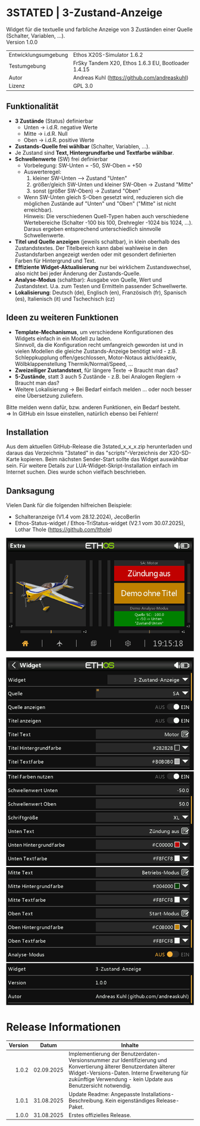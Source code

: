 # 3STATED | 3-Zustand-Anzeige 
Widget für die textuelle und farbliche Anzeige von 3 Zuständen einer Quelle (Schalter, Variablen, ...).  
Version 1.0.0

|                      |                                                     |
| -------------------- | --------------------------------------------------- |
| Entwicklungsumgebung | Ethos X20S-Simulator 1.6.2                          |
| Testumgebung         | FrSky Tandem X20, Ethos 1.6.3 EU, Bootloader 1.4.15 |
| Autor                | Andreas Kuhl (https://github.com/andreaskuhl)       |
| Lizenz               | GPL 3.0                                             |

## Funktionalität
  - **3 Zustände** (Status) definierbar
    - Unten -> i.d.R. negative Werte
    - Mitte -> i.d.R. Null
    - Oben  -> i.d.R. positive Werte
  - **Zustands-Quelle frei wählbar** (Schalter, Variablen, ...).
  - Je Zustand sind **Text, Hintergrundfarbe und Textfarbe wählbar**.
  - **Schwellenwerte** (SW) frei definierbar
      - Vorbelegung:  SW-Unten = -50, SW-Oben = +50
      - Auswerteregel:
        1. kleiner SW-Unten --> Zustand "Unten"
        2. größer/gleich SW-Unten und kleiner SW-Oben -> Zustand "Mitte"
        3. sonst (größer SW-Oben)  -> Zustand "Oben"
      - Wenn SW-Unten gleich S-Oben gesetzt wird, reduzieren sich die möglichen Zustände auf "Unten" und "Oben"
        ("Mitte" ist nicht erreichbar).  
      Hinweis: Die verschiedenen Quell-Typen haben auch verschiedene Wertebereiche (Schalter -100 bis 100,
                 Drehregler -1024 bis 1024, ...). Daraus ergeben entsprechend unterschiedlich sinnvolle
                 Schwellenwerte.
  - **Titel und Quelle anzeigen** (jeweils schaltbar), in klein oberhalb des Zustandstextes. Der Titelbereich kann dabei wahlweise in den Zustandsfarben angezeigt werden oder mit gesondert definierten Farben für Hintergrund und Text.
  - **Effiziente Widget-Aktualisierung** nur bei wirklichem Zustandswechsel, also nicht bei jeder Änderung der Zustands-Quelle.
  - **Analyse-Modus** (schaltbar): Ausgabe von Quelle, Wert und Zustandstext. U.a. zum Testen und Ermitteln passender Schwellwerte.
  - **Lokalisierung**: Deutsch (de), Englisch (en), Französisch (fr), Spanisch (es), Italienisch (it) und Tschechisch (cz)

## Ideen zu weiteren Funktionen
  - **Template-Mechanismus**, um verschiedene Konfigurationen des Widgets einfach in ein Modell zu laden.  
  Sinnvoll, da die Konfiguration recht umfangreich geworden ist und in vielen Modellen die gleiche Zustands-Anzeige benötigt wird - z.B. Schleppkupplung offen/geschlossen, Motor-Notaus aktiv/deaktiv, Wölbklappenstellung Thermik/Normal/Speed, ...
  - **Zweizeiliger Zustandstext**, für längere Texte -> Braucht man das?
  - **5-Zustände**, statt 3 auch 5 Zustände - z.B. bei Analogen Reglern -> Braucht man das? 
  - Weitere Lokalisierung -> Bei Bedarf einfach melden ... oder noch besser eine Übersetzung zuliefern.
  
  Bitte melden wenn dafür, bzw. anderen Funktionen, ein Bedarf besteht.  
  => In GitHub ein Issue einstellen, natürlich ebenso bei Fehlern!
  
## Installation
Aus dem aktuellen GitHub-Release die 3stated_x_x_x.zip herunterladen und daraus das Verzeichnis "3stated"  in das "scripts"-Verzeichnis der X20-SD-Karte kopieren.
Beim nächsten Sender-Start sollte das Widget auswählbar sein.
Für weitere Details zur LUA-Widget-Skript-Installation einfach im Internet suchen. Dies wurde schon vielfach beschrieben.  


## Danksagung
Vielen Dank für die folgenden hilfreichen Beispiele:
  - Schalteranzeige (V1.4 vom 28.12.2024), JecoBerlin
  - Ethos-Status-widget / Ethos-TriStatus-widget (V2.1 vom 30.07.2025), Lothar Thole (https://github.com/lthole)
  

![Beispiel Staus-Anzeigen](./images/example.png)

![Konfiguration (Teil 1)](./images/configuration_1.png)
![Konfiguration (Teil 2)](./images/configuration_2.png)
![Konfiguration (Teil 3)](./images/configuration_3.png)
![Konfiguration (Teil 4)](./images/configuration_4.png)


# Release Informationen

| Version |   Datum    | Inhalte                                                                                                                                                                                   |
| ------: | :--------: | ----------------------------------------------------------------------------------------------------------------------------------------------------------------------------------------- |
|   1.0.2 | 02.09.2025 | Implementierung der Benutzerdaten-Versionsnummer zur Identifizierung und Konvertierung älterer Benutzerdaten älterer Widget-Versions-Daten. Interne Erweiterung für zukünftige Verwendung - kein Update aus Benutzersicht notwendig. |
|   1.0.1 | 31.08.2025 | Update Readme: Angepasste Installations-Beschreibung. Kein eigenständiges Release-Paket.                                                                                                                                     |
|   1.0.0 | 31.08.2025 | Erstes offizielles Release.                                                                                                                                                               |
